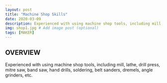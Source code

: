 ```yaml
---
layout: post
title: "Machine Shop Skills"
date: 2020-03-09
description: Experienced with using machine shop tools, including mill, lathe, drill press, mitre saw, band saw, hand drills, soldering, belt sanders, dremels, angle grinders, etc.   # Add post description (optional)
img: shop1.jpg # Add image post (optional)
tags: [MAKER]
---
```


## OVERVIEW
Experienced with using machine shop tools, including mill, lathe, drill press, mitre saw, band saw, hand drills, soldering, belt sanders, dremels, angle grinders, etc.



